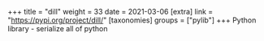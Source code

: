 +++
title = "dill"
weight = 33
date = 2021-03-06
[extra]
link = "https://pypi.org/project/dill/"
[taxonomies]
groups = ["pylib"]
+++
Python library - serialize all of python

